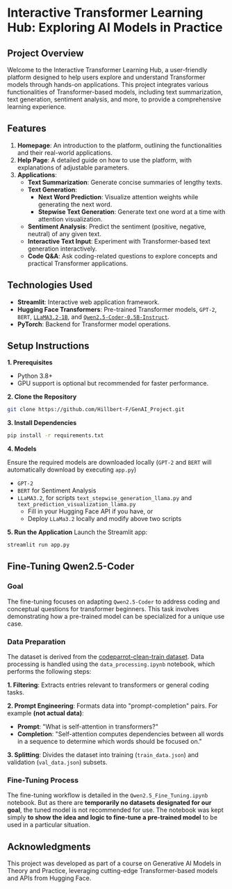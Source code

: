 # Interactive Transformer Learning Hub: Exploring AI Models in Practice

## Project Overview
Welcome to the Interactive Transformer Learning Hub, a user-friendly platform designed to help users explore and understand Transformer models through hands-on applications. This project integrates various functionalities of Transformer-based models, including text summarization, text generation, sentiment analysis, and more, to provide a comprehensive learning experience.

## Features
1. **Homepage**: An introduction to the platform, outlining the functionalities and their real-world applications.
2. **Help Page**: A detailed guide on how to use the platform, with explanations of adjustable parameters.
3. **Applications**:
    - **Text Summarization**: Generate concise summaries of lengthy texts.
    - **Text Generation**: 
        - **Next Word Prediction**: Visualize attention weights while generating the next word.
        - **Stepwise Text Generation**: Generate text one word at a time with attention visualization.
    - **Sentiment Analysis**: Predict the sentiment (positive, negative, neutral) of any given text.
    - **Interactive Text Input**: Experiment with Transformer-based text generation interactively.
    - **Code Q&A**: Ask coding-related questions to explore concepts and practical Transformer applications.

## Technologies Used
- **Streamlit**: Interactive web application framework.
- **Hugging Face Transformers**: Pre-trained Transformer models, `GPT-2`, `BERT`, [`LLaMA3.2-1B`](https://huggingface.co/meta-llama/Llama-3.2-1B?text=Once+upon+a+time%2C), and [`Qwen2.5-Coder-0.5B-Instruct`](https://huggingface.co/Qwen/Qwen2.5-Coder-0.5B-Instruct).
- **PyTorch**: Backend for Transformer model operations.

## Setup Instructions
**1. Prerequisites**
- Python 3.8+
- GPU support is optional but recommended for faster performance.

**2. Clone the Repository**
```bash
git clone https://github.com/Hillbert-F/GenAI_Project.git
```

**3. Install Dependencies**
```bash
pip install -r requirements.txt
```

**4. Models**

Ensure the required models are downloaded locally (`GPT-2` and `BERT` will automatically download by executing `app.py`)
- `GPT-2`
- `BERT` for Sentiment Analysis
- `LLaMA3.2`, for scripts `text_stepwise_generation_llama.py` and `text_prediction_visualization_llama.py`
    - Fill in your Hugging Face API if you have, or
    - Deploy `LLaMa3.2` locally and modify above two scripts

**5. Run the Application**
Launch the Streamlit app:

```bash
streamlit run app.py
```

## Fine-Tuning Qwen2.5-Coder
### Goal
The fine-tuning focuses on adapting `Qwen2.5-Coder` to address coding and conceptual questions for transformer beginners. This task involves demonstrating how a pre-trained model can be specialized for a unique use case.

### Data Preparation
The dataset is derived from the [codeparrot-clean-train dataset](https://huggingface.co/datasets/codeparrot/codeparrot-clean-train). Data processing is handled using the `data_processing.ipynb` notebook, which performs the following steps:

**1. Filtering**: Extracts entries relevant to transformers or general coding tasks.

**2. Prompt Engineering**: Formats data into "prompt-completion" pairs. For example **(not actual data)**:
- **Prompt**: "What is self-attention in transformers?"
- **Completion**: "Self-attention computes dependencies between all words in a sequence to determine which words should be focused on."

**3. Splitting**: Divides the dataset into training (`train_data.json`) and validation (`val_data.json`) subsets.

### Fine-Tuning Process
The fine-tuning workflow is detailed in the `Qwen2.5_Fine_Tuning.ipynb` notebook. But as there are **temporarily no datasets designated for our goal**, the tuned model is not recommended for use. The notebook was kept simply **to show the idea and logic to fine-tune a pre-trained model** to be used in a particular situation.

## Acknowledgments
This project was developed as part of a course on Generative AI Models in Theory and Practice, leveraging cutting-edge Transformer-based models and APIs from Hugging Face.